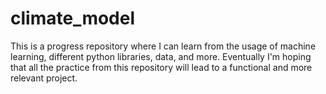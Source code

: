 # climate_model

This is a progress repository where I can learn from the usage of machine learning, different python libraries, data, and more. 
Eventually I'm hoping that all the practice from this repository will lead to a functional and more relevant project.
